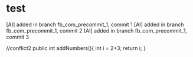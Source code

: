 # test

[AI] added in branch fb_com_precommit_1, commit 1
[AI] added in branch fb_com_precommit_1, commit 2
[AI] added in branch fb_com_precommit_1, commit 3

//conflict2
public int addNumbers(){
	int i = 2+3;
	return i;
}